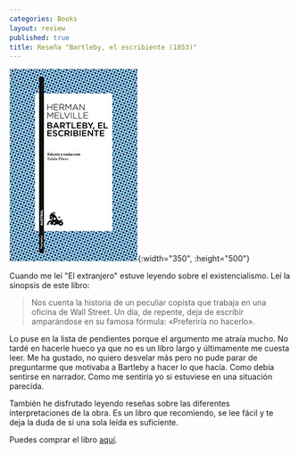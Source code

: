 ```yaml
---
categories: Books
layout: review
published: true
title: Reseña "Bartleby, el escribiente (1853)"
---
```


![](/assets/bartlebyelescribientenarrativa.jpg){:width="350", :height="500"}

Cuando me leí "El extranjero" estuve leyendo sobre el existencialismo. Leí la sinopsis de este libro:

> Nos cuenta la historia de un peculiar copista que trabaja en una oficina de Wall Street. Un día, de repente, deja de escribir amparándose en su famosa fórmula: «Preferiría no hacerlo».

Lo puse en la lista de pendientes porque el argumento me atraía mucho. No tardé en hacerle hueco ya que no es un libro largo y últimamente me cuesta leer. Me ha gustado, no quiero desvelar más pero no pude parar de preguntarme que motivaba a Bartleby a hacer lo que hacía. Como debía sentirse en narrador. Como me sentiría yo si estuviese en una situación parecida.

También he disfrutado leyendo reseñas sobre las diferentes interpretaciones de la obra. Es un libro que recomiendo, se lee fácil y te deja la duda de si una sola leída es suficiente.

Puedes comprar el libro [aquí](https://amazon.es/dp/8467039353).
